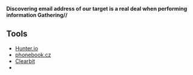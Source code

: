 
**Discovering email address of our target is a real deal when performing information Gathering//**

## Tools
- [Hunter.io](https://hunter.io/search)
- [phonebook.cz](https://phonebook.cz)
- [Clearbit](https://chrome.google.com/webstore/detail/clearbit-connect-free-ver/pmnhcgfcafcnkbengdcanjablaabjplo)
- 
